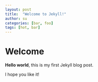 ```yaml
---
layout: post
title:  "Welcome to Jekyll!"
author: su
categories: [bar, foo]
tags: [hot, bar]
---
```


# Welcome

**Hello world**, this is my first Jekyll blog post.

I hope you like it!
